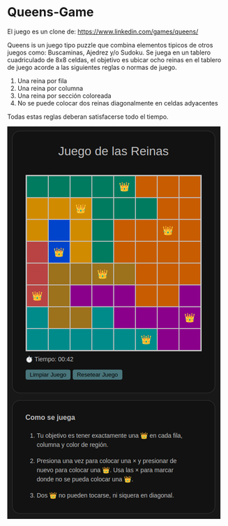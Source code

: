 # Queens-Game

El juego es un clone de: https://www.linkedin.com/games/queens/  
  
Queens is un juego tipo puzzle que combina elementos tipicos de otros juegos como: Buscaminas, Ajedrez y/o Sudoku. Se juega en un tablero cuadriculado de 8x8 celdas, el objetivo es ubicar ocho reinas en el tablero de juego acorde a las siguientes reglas o normas de juego.

  1. Una reina por fila
  2. Una reina por columna
  3. Una reina por sección coloreada
  4. No se puede colocar dos reinas diagonalmente en celdas adyacentes

Todas estas reglas deberan satisfacerse todo el tiempo.

![screeshot game](./assets/screen-game.png)
